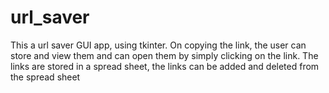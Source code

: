 # url_saver
This a url saver GUI app, using tkinter.
On copying the link, the user can store and view them and can open them by simply clicking on the link.
The links are stored in a spread sheet, the links can be added and deleted from the spread sheet
